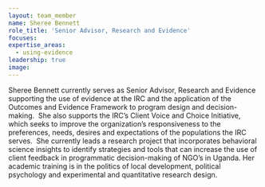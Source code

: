 ```yaml
---
layout: team_member
name: Sheree Bennett
role_title: 'Senior Advisor, Research and Evidence'
focuses:
expertise_areas:
  - using-evidence
leadership: true
image:
---
```


Sheree Bennett currently serves as Senior Advisor, Research and Evidence supporting the use of evidence at the IRC and the application of the Outcomes and Evidence Framework to program design and decision-making.&nbsp; She also supports the IRC’s Client Voice and Choice Initiative, which seeks to improve the organization’s responsiveness to the preferences, needs, desires and expectations of the populations the IRC serves.&nbsp; She currently leads a research project that incorporates behavioral science insights to identify strategies and tools that can increase the use of client feedback in programmatic decision-making of NGO’s in Uganda. Her academic training is in the politics of local development, political psychology and experimental and quantitative research design.
